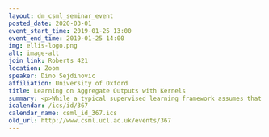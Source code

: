 ```yaml
---
layout: dm_csml_seminar_event
posted_date: 2020-03-01
event_start_time: 2019-01-25 13:00
event_end_time: 2019-01-25 14:00
img: ellis-logo.png
alt: image-alt
join_link: Roberts 421
location: Zoom
speaker: Dino Sejdinovic
affiliation: University of Oxford
title: Learning on Aggregate Outputs with Kernels
summary: <p>While a typical supervised learning framework assumes that the inputs and the outputs are measured at the same levels of granularity, many applications, including global mapping of disease, only have access to outputs at a much coarser level than that of the inputs. Aggregation of outputs makes generalization to new inputs much more difficult. We consider an approach to this problem based on variational learning with a model of output aggregation and Gaussian processes, where aggregation leads to intractability of the standard evidence lower bounds. We propose new bounds and tractable approximations, leading to improved prediction accuracy and scalability to large datasets, while explicitly taking uncertainty into account. We develop a framework which extends to several types of likelihoods, including the Poisson model for aggregated count data. We apply our framework to a challenging and important problem, the fine-scale spatial modelling of malaria incidences.</p><p>Joint work with Ho Chung Leon Law, Ewan Cameron, Tim CD Lucas, Seth Flaxman, Katherine Battle, Kenji Fukumizu</p><p>https&#58;//papers.nips.cc/paper/7847-variational-learning-on-aggregate-outputs-with-gaussian-processes<br/></p>
icalendar: /ics/id/367
calendar_name: csml_id_367.ics
old_url: http://www.csml.ucl.ac.uk/events/367
---
```

